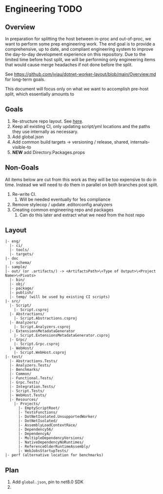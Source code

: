 # Engineering TODO

## Overview

In preparation for splitting the host between in-proc and out-of-proc, we want to perform some prep engineering work. The end goal is to provide a comprehensive, up to date, and compliant engineering system to improve the day-to-day development experience on this repository. Due to the limited time before host split, we will be performing only engineering items that would cause merge headaches if not done before the split.

See https://github.com/jviau/dotnet-worker-layout/blob/main/Overview.md for long-term goals.

This document will focus only on what we want to accomplish pre-host split, which essentially amounts to 

## Goals

1. Re-structure repo layout. See [here](#layout).
2. Keep all existing CI, only updating script/yml locations and the paths they use internally as necessary.
3. Add global.json
4. Add common build targets -> versioning / release, shared, internals-visible-to
5. **NEW** add Directory.Packages.props

## Non-Goals

All items below are cut from this work as they will be too expensive to do in time. Instead we will need to do them in parallel on both branches post split.

1. Re-write CI.
   1. Will be needed eventually for 1es compliance
2. Remove stylecop / update .editorconfig analyzers
3. Creating common engineering repo and packages
   1. Can do this later and extract what we need from the host repo

## Layout

```
|- eng/
  |- ci/
  |- tools/
  |- targets/
|- doc
  |- schema/
|- sample/
|- out/ (or .artifacts/) -> <ArtifactsPath>\<Type of Output>\<Project Name>\<Pivots>
  |- bin/
  |- obj/
  |- package/
  |- publish/
  |- temp/ (will be used by existing CI scripts)
|- src/
  |- Script/
    |- Script.csproj
  |- Abstractions/
    |- Script.Abstractions.csproj
  |- Analyzers/
    |- Script.Analyzers.csproj
  |- ExtensionsMetadataGenerator
    |- Script.ExtensionsMetadataGenerator.csproj
  |- Grpc/
    |- Script.Grpc.csproj
  |- WebHost/
    |- Script.WebHost.csproj
|- test/
  |- Abstractions.Tests/
  |- Analyzers.Tests/
  |- Benchmarks/
  |- Common/
  |- Functional.Tests/
  |- Grpc.Tests/
  |- Integration.Tests/
  |- Script.Tests/
  |- WebHost.Tests/
  |- Resources/
    |- Projects/
      |- EmptyScriptRoot/
      |- TestsFunctions/
      |- DotNetIsolated.UnsupportedWorker/
      |- DotNetIsolated/
      |- AssemblyLoadContextRace/
      |- Dependency56/
      |- DependencyA/
      |- MultipleDependencyVersions/
      |- NativeDependencyNoRuntimes/
      |- ReferenceOlderRuntimeAssembly/
      |- WebJobsStartupTests/
|- perf (alternative location for benchmarks)
```

## Plan

1. Add `global.json`, pin to net8.0 SDK
2. 
